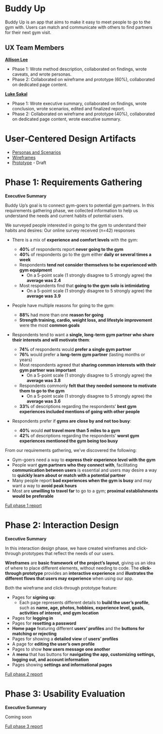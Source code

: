 # Buddy Up

Buddy Up is an app that aims to make it easy to meet people to go to the gym with. Users can match and communicate with others to find partners for their next gym visit.

## UX Team Members

**[Allison Lee](https://github.com/UsabilityEngineering/ux-portfolio-anlee)**
* Phase 1: Wrote method description, collaborated on findings, wrote caveats, and wrote personas.
* Phase 2: Collaborated on wireframe and prototype (60%), collaborated on dedicated page content.

**[Luke Sakal](https://usabilityengineering.github.io/ux-portfolio-lesakal/)**
* Phase 1: Wrote executive summary, collaborated on findings, wrote conclusion, wrote scenarios, edited and finalized report.
* Phase 2: Collaborated on wireframe and prototype (40%), collaborated on dedicated page content, wrote executive summary.

# User-Centered Design Artifacts

* [Personas and Scenarios](requirements/Personas_and_Scenarios.pdf)
* [Wireframes](design/artboard.pdf)
* [Prototype](https://xd.adobe.com/view/9482b2ea-ffc1-488b-b419-ed1edaa49578-c1d1/?fullscreen&hints=off) - Draft

# Phase 1: Requirements Gathering

**Executive Summary**


Buddy Up’s goal is to connect gym-goers to potential gym partners. In this requirements gathering phase, we collected information to help us understand the needs and current habits of potential users.

We surveyed people interested in going to the gym to understand their habits and desires:
Our online survey received (n=42) responses
* There is a mix of __experience and comfort levels__ with the gym:
  * __40%__ of respondents report __never going to the gym__
  * __40%__ of respondents go to the gym either __daily or several times a week__
  * Respondents __tend not consider themselves to be experienced with gym equipment__
    * On a 5-point scale (1 strongly disagree to 5 strongly agree) the __average was 2.4__
  * Most respondents find that __going to the gym solo is intimidating__
    * On a 5-point scale (1 strongly disagree to 5 strongly agree) the __average was 3.9__

* People have multiple reasons for going to the gym:
  * __88%__ had more than one __reason for going__
  * __Strength training, cardio, weight loss, and lifestyle improvement__ were the most __common goals__

* Respondents tend to want a __single, long-term gym partner who share their interests and will motivate them__:
  * __74%__ of respondents would __prefer a single gym partner__
  * __76%__ would prefer a __long-term gym partner__ (lasting months or years) 
  * Most respondents agreed that __sharing common interests with their gym partner was important__
    * On a 5-point scale (1 strongly disagree to 5 strongly agree) the __average was 3.8__
  * Respondents commonly __felt that they needed someone to motivate them to go to the gym__
    * On a 5-point scale (1 strongly disagree to 5 strongly agree) the __average was 3.6__ 
  * __33%__ of descriptions regarding the respondents’ __best gym experiences included mentions of going with other people__

* Respondents prefer if __gyms are close by and not too busy__:
  * __40%__ would __*not* travel more than 5 miles to a gym__
  * __42%__ of descriptions regarding the respondents’ __worst gym experiences mentioned the gym being too busy__

From our requirements gathering, we’ve discovered the following:
  * Gym-goers need a way to __express their experience level with the gym__
  * People want __gym partners who they connect with__, facilitating __communication between users__ is essential and users may desire a way to __quickly learn about or match with a potential partner__
  * Many people report __bad experiences when the gym is busy__ and may want a way to __avoid peak hours__
  * Most are __unwilling to travel far__ to go to a gym; __proximal establishments would be preferable__

[Full phase 1 report](requirements/)

# Phase 2: Interaction Design

**Executive Summary**

In this interaction design phase, we have created wireframes and click-through prototypes that reflect the needs of our users.

**Wireframes** are **basic framework of the project’s layout**, giving us an idea of where to place different elements, without needing to code. The **click-through prototype** provides an **interactive experience** and **illustrates the different flows that users may experience** when using our app.

Both the wireframe and click-through prototype feature:
* Pages for **signing up**:
  * Each page represents different details to **build the user’s profile**, such as **name, age, photos, hobbies, experience level, goals, activities of interest, and gym location**
* Pages for **logging in**
* Pages for **resetting a password**
* **Home page** featuring different **users’ profiles** and the **buttons for matching or rejecting**
* Pages for showing a **detailed view** of **users’ profiles** 
* A page for **editing the user’s own profile**
* Pages to show **how users message one another**
* A **menu** that has buttons for **navigating the app, customizing settings, logging out, and account information**
* Pages showing **settings and informational pages**

[Full phase 2 report](design/)

# Phase 3: Usability Evaluation

**Executive Summary**

Coming soon

[Full phase 3 report](evaluation/)
